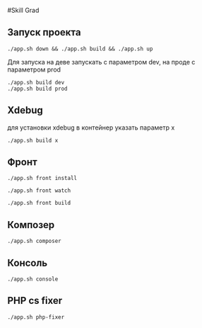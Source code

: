 #Skill Grad

## Запуск проекта

```
./app.sh down && ./app.sh build && ./app.sh up
``` 

Для запуска на деве запускать с параметром dev, на проде с параметром prod
```
./app.sh build dev
./app.sh build prod
```

## Xdebug
для установки xdebug в контейнер указать параметр x
```
./app.sh build x
```
## Фронт
```
./app.sh front install
```
```
./app.sh front watch
```
```
./app.sh front build
```

## Композер
```
./app.sh composer
```

## Консоль
```
./app.sh console
```

## PHP cs fixer
```
./app.sh php-fixer
```
